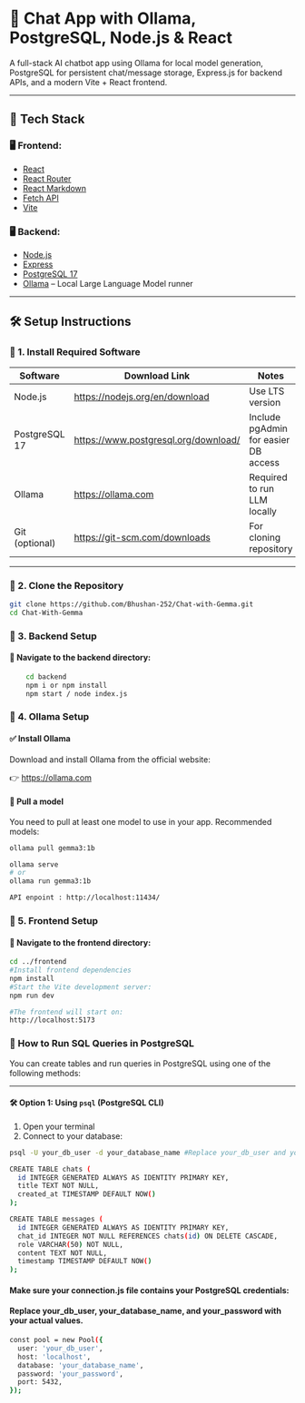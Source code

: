 # 💬 Chat App with Ollama, PostgreSQL, Node.js & React

A full-stack AI chatbot app using Ollama for local model generation, PostgreSQL for persistent chat/message storage, Express.js for backend APIs, and a modern Vite + React frontend.

---

## 🧰 Tech Stack

### 🖥️ Frontend:
- [React](https://reactjs.org/)
- [React Router](https://reactrouter.com/)
- [React Markdown](https://github.com/remarkjs/react-markdown)
- [Fetch API](https://developer.mozilla.org/en-US/docs/Web/API/Fetch_API)
- [Vite](https://vitejs.dev/)

### 🖥️ Backend:
- [Node.js](https://nodejs.org/)
- [Express](https://expressjs.com/)
- [PostgreSQL 17](https://www.postgresql.org/)
- [Ollama](https://ollama.com) – Local Large Language Model runner

---

## 🛠️ Setup Instructions

### 🔹 1. Install Required Software

| Software       | Download Link                              | Notes                                 |
|----------------|---------------------------------------------|----------------------------------------|
| Node.js        | https://nodejs.org/en/download              | Use LTS version                       |
| PostgreSQL 17  | https://www.postgresql.org/download/        | Include pgAdmin for easier DB access |
| Ollama         | https://ollama.com                          | Required to run LLM locally           |
| Git (optional) | https://git-scm.com/downloads               | For cloning repository                |

---

### 🔹 2. Clone the Repository

```bash
git clone https://github.com/Bhushan-252/Chat-with-Gemma.git
cd Chat-With-Gemma
```
### 🔹 3. Backend Setup

#### 📁 Navigate to the backend directory:

```bash
    cd backend
    npm i or npm install
    npm start / node index.js
```

### 🔹 4. Ollama Setup

#### ✅ Install Ollama

Download and install Ollama from the official website:

👉 https://ollama.com

#### 🧠 Pull a model

You need to pull at least one model to use in your app. Recommended models:

```bash
ollama pull gemma3:1b

ollama serve
# or
ollama run gemma3:1b

API enpoint : http://localhost:11434/

```
### 🔹 5. Frontend Setup

#### 📁 Navigate to the frontend directory:

```bash
cd ../frontend
#Install frontend dependencies
npm install
#Start the Vite development server:
npm run dev

#The frontend will start on: 
http://localhost:5173
```

### 🔹 How to Run SQL Queries in PostgreSQL

You can create tables and run queries in PostgreSQL using one of the following methods:

---

#### 🛠 Option 1: Using `psql` (PostgreSQL CLI)

1. Open your terminal
2. Connect to your database:

```bash
psql -U your_db_user -d your_database_name #Replace your_db_user and your_database_name with your actual credentials.

CREATE TABLE chats (
  id INTEGER GENERATED ALWAYS AS IDENTITY PRIMARY KEY,
  title TEXT NOT NULL,
  created_at TIMESTAMP DEFAULT NOW()
);

CREATE TABLE messages (
  id INTEGER GENERATED ALWAYS AS IDENTITY PRIMARY KEY,
  chat_id INTEGER NOT NULL REFERENCES chats(id) ON DELETE CASCADE,
  role VARCHAR(50) NOT NULL,
  content TEXT NOT NULL,
  timestamp TIMESTAMP DEFAULT NOW()
);
```
#### Make sure your connection.js file contains your PostgreSQL credentials:
#### Replace your_db_user, your_database_name, and your_password with your actual values.
```bash
const pool = new Pool({
  user: 'your_db_user',
  host: 'localhost',
  database: 'your_database_name',
  password: 'your_password',
  port: 5432,
});

